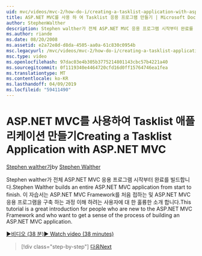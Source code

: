 ```yaml
---
uid: mvc/videos/mvc-2/how-do-i/creating-a-tasklist-application-with-aspnet-mvc
title: ASP.NET MVC를 사용 하 여 Tasklist 응용 프로그램 만들기 | Microsoft Docs
author: StephenWalther
description: Stephen walther가 전체 ASP.NET MVC 응용 프로그램 시작부터 완료를 빌드합니다. 이 자습서는 ASP.NET MV 접하는 사람들에 대 한 훌륭한 소개 하는 중...
ms.author: riande
ms.date: 08/20/2008
ms.assetid: e2a72e8d-d8da-4505-aa0a-61c830c0954b
msc.legacyurl: /mvc/videos/mvc-2/how-do-i/creating-a-tasklist-application-with-aspnet-mvc
msc.type: video
ms.openlocfilehash: 97dac03e4b305b3775214801143cbc57b4221a40
ms.sourcegitcommit: 0f1119340e4464720cfd16d0ff15764746ea1fea
ms.translationtype: MT
ms.contentlocale: ko-KR
ms.lasthandoff: 04/09/2019
ms.locfileid: "59411490"
---
```

# <a name="creating-a-tasklist-application-with-aspnet-mvc"></a><span data-ttu-id="e7c1c-104">ASP.NET MVC를 사용하여 Tasklist 애플리케이션 만들기</span><span class="sxs-lookup"><span data-stu-id="e7c1c-104">Creating a Tasklist Application with ASP.NET MVC</span></span>

<span data-ttu-id="e7c1c-105">[Stephen walther가](https://github.com/StephenWalther)</span><span class="sxs-lookup"><span data-stu-id="e7c1c-105">by [Stephen Walther](https://github.com/StephenWalther)</span></span>

<span data-ttu-id="e7c1c-106">Stephen walther가 전체 ASP.NET MVC 응용 프로그램 시작부터 완료를 빌드합니다.</span><span class="sxs-lookup"><span data-stu-id="e7c1c-106">Stephen Walther builds an entire ASP.NET MVC application from start to finish.</span></span> <span data-ttu-id="e7c1c-107">이 자습서는 ASP.NET MVC Framework를 처음 접하는 및 ASP.NET MVC 응용 프로그램을 구축 하는 과정 이해 하려는 사용자에 대 한 훌륭한 소개 합니다.</span><span class="sxs-lookup"><span data-stu-id="e7c1c-107">This tutorial is a great introduction for people who are new to the ASP.NET MVC Framework and who want to get a sense of the process of building an ASP.NET MVC application.</span></span>

[<span data-ttu-id="e7c1c-108">&#9654;비디오 (38 분)</span><span class="sxs-lookup"><span data-stu-id="e7c1c-108">&#9654; Watch video (38 minutes)</span></span>](https://channel9.msdn.com/Blogs/ASP-NET-Site-Videos/creating-a-tasklist-application-with-aspnet-mvc)

> [!div class="step-by-step"]
> [<span data-ttu-id="e7c1c-109">다음</span><span class="sxs-lookup"><span data-stu-id="e7c1c-109">Next</span></span>](creating-a-movie-database-application-in-15-minutes-with-aspnet-mvc.md)
